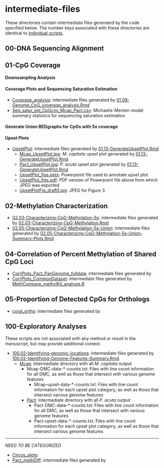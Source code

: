 # intermediate-files

These directories contain intermediate files generated by the code specified below. The number keys associated with these directories are identical to [individual scripts]().

## 00-DNA Sequencing Alignment

## 01-CpG Coverage

#### Downsampling Analysis

#### Coverage Plots and Sequencing Saturation Estimation

- [Coverage_analysis](https://github.com/hputnam/Meth_Compare/blob/master/output/intermediate-files/Coverage_analysis): intermediate files generated by [01.09-Genome\_CpG\_coverage\_analysis.Rmd](https://github.com/hputnam/Meth_Compare/blob/master/code/01.09-Genome_CpG_coverage_analysis.Rmd)
- [Seq\_satur\_est\_CpGcov\_Mcap\_Pact.csv](https://github.com/hputnam/Meth_Compare/blob/master/output/intermediate-files/Coverage_analysis/Seq_satur_est_CpGcov_Mcap_Pact.csv): Michaelis-Menten model summary statistics for sequencing saturation estimation

#### Generate Union BEDgraphs for CpGs with 5x coverage

#### Upset Plots

- [UpsetPlot](https://github.com/hputnam/Meth_Compare/tree/master/output/intermediate-files/UpsetPlot): intermediate files generated by [01.13-GenerateUpsetPlot.Rmd](https://github.com/hputnam/Meth_Compare/blob/master/code/01.13-GenerateUpsetPlot.Rmd)
	- [Mcap_UpsetPlot.jpg](https://github.com/hputnam/Meth_Compare/blob/master/output/intermediate-files/UpsetPlot/Mcap_UpsetPlot.jpg): _M. capitata_ upset plot generated by [01.13-GenerateUpsetPlot.Rmd](https://github.com/hputnam/Meth_Compare/blob/master/code/01.13-GenerateUpsetPlot.Rmd)
	- [Pact_UpsetPlot.jpg](https://github.com/hputnam/Meth_Compare/blob/master/output/intermediate-files/UpsetPlot/Pact_UpsetPlot.jpg): _P. acuta_ upset plot generated by [01.13-GenerateUpsetPlot.Rmd](https://github.com/hputnam/Meth_Compare/blob/master/code/01.13-GenerateUpsetPlot.Rmd)
	- [UpsetPlot_figs.pptx](https://github.com/hputnam/Meth_Compare/blob/master/output/intermediate-files/UpsetPlot/UpsetPlot_figs.pptx): Powerpoint file used to annotate upset plot
	- [UpsetPlot_figs.pdf](https://github.com/hputnam/Meth_Compare/blob/master/output/intermediate-files/UpsetPlot/UpsetPlot_figs.pdf): PDF version of Powerpoint file above from which JPEG was exported
	- [UpsetPlotFig_draft5.jpg](https://github.com/hputnam/Meth_Compare/blob/master/output/intermediate-files/UpsetPlot/UpsetPlotFig_draft5.jpg): JPEG for Figure 3

## 02-Methylation Characterization

- [02.03-Characterizing-CpG-Methylation-5x](https://github.com/hputnam/Meth_Compare/tree/master/output/intermediate-files/Characterizing-CpG-Methylation-5x): intermediate files generated by [02.03-Characterizing-CpG-Methylation.Rmd](https://github.com/hputnam/Meth_Compare/blob/master/code/02.03-Characterizing-CpG-Methylation.Rmd)
- [02.05-Characterizing-CpG-Methylation-5x-Union](https://github.com/hputnam/Meth_Compare/tree/master/output/intermediate-files/Characterizing-CpG-Methylation-5x-Union): intermediate files generated by [02.05-Characterizing-CpG-Methylation-5x-Union-Summary-Plots.Rmd](https://github.com/hputnam/Meth_Compare/blob/master/code/02.05-Characterizing-CpG-Methylation-5x-Union-Summary-Plots.Rmd)

## 04-Correlation of Percent Methylation of Shared CpG Loci

- [CorrPlots\_Pact\_PanGenome\_fulldata](https://github.com/hputnam/Meth_Compare/tree/master/output/intermediate-files/CorrPlots_Pact_PanGenome_fulldata): intermediate files generated by
- [CorrPlots_CommonDataset](https://github.com/hputnam/Meth_Compare/tree/master/output/intermediate-files/CorrPlots_CommonDataset): intermediate files generated by [MethCompare_methylKit_analysis.R](https://github.com/hputnam/Meth_Compare/blob/master/code/MethCompare_methylKit_analysis.R)


## 05-Proportion of Detected CpGs for Orthologs

- [coral_ortho](https://github.com/hputnam/Meth_Compare/tree/master/output/intermediate-files/coral_ortho): intermediate files generated by


## 100-Exploratory Analyses

These scripts are not associated with any method or result in the manuscript, but may provide additional context.

- [100.02-Identifying-genomic-locations](https://github.com/hputnam/Meth_Compare/tree/master/output/intermediate-files/100.02-Identifying-genomic-locations): intermediate files generated by [100.02-Identifying-Genome-Features-Summary.Rmd](https://github.com/hputnam/Meth_Compare/blob/master/code/100.02-Identifying-Genome-Features-Summary.Rmd).
  - [Mcap](https://github.com/hputnam/Meth_Compare/tree/master/output/intermediate-files/100.02-Identifying-genomic-locations/Mcap): Intermediate directory with all *M. capitata* output
	  - Mcap-DMC-data-*-counts.txt: Files with line count information for all DMC, as well as those that intersect with various genome features
		- Mcap-upset-data-*-counts.txt: Files with line count information for each upset plot category, as well as those that intersect various genome features
	- [Pact](https://github.com/hputnam/Meth_Compare/tree/master/output/intermediate-files/100.02-Identifying-genomic-locations/Pact): Intermediate directory with all *P. acuta* output
		- Pact-DMC-data-*-counts.txt: Files with line count information for all DMC, as well as those that intersect with various genome features
		- Pact-upset-data-*-counts.txt: Files with line count information for each upset plot category, as well as those that intersect various genome features


---

*NEED TO BE CATEGORIZED*

- [Circos_plots](https://github.com/hputnam/Meth_Compare/tree/master/output/intermediate-files/Circos_plots):
- [Pact_methDiff](https://github.com/hputnam/Meth_Compare/tree/master/output/intermediate-files/Pact_methDiff): intermediate files generated by
